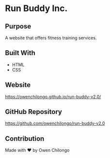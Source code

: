 # Run Buddy Inc.

## Purpose
A website that offers fitness training services.

## Built With
* HTML
* CSS

## Website
https://owenchilongo.github.io/run-buddy-v2.0/

## GitHub Repository
https://github.com/owenchilongo/run-buddy-v2.0

## Contribution
Made with ❤️ by Owen Chilongo
